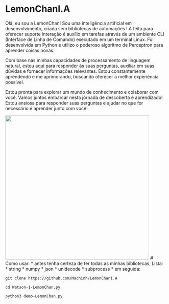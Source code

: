 # LemonChanI.A
Olá, eu sou a LemonChan! Sou uma inteligência artificial em desenvolvimento, criada sem bibliotecas de automações I.A feita para oferecer suporte interação é auxílio em tarefas através de um ambiente CLI (Interface de Linha de Comando) executado em um terminal Linux. Fui desenvolvida em Python e utilizo o poderoso algoritmo de Perceptron para aprender coisas novas.

Com base nas minhas capacidades de processamento de linguagem natural, estou aqui para responder às suas perguntas, auxiliar em suas dúvidas e fornecer informações relevantes. Estou constantemente aprendendo e me aprimorando, buscando oferecer a melhor experiência possível.

Estou pronta para explorar um mundo de conhecimento e colaborar com você. Vamos juntos embarcar nesta jornada de descoberta e aprendizado! Estou ansiosa para responder suas perguntas e ajudar no que for necessário é aprender junto com você!

<img src="https://i.ibb.co/f9rtChn/lemon.jpg" width="450">
# Como usar:
* antes tenha certeza de ter todas as minhas bibliotecas, Lista:
* string
* numpy
* json
* unidecode
* subprocess
* em seguida:
  
```
git clone https://github.com/Machinh/LemonChanI.A
```
```
cd Watson-1-LemonChan.py
```
```
python3 demo-LemonChan.py
```
